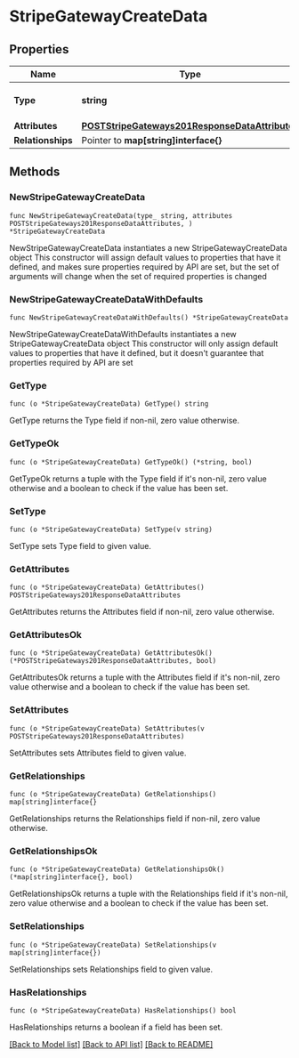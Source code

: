 # StripeGatewayCreateData

## Properties

Name | Type | Description | Notes
------------ | ------------- | ------------- | -------------
**Type** | **string** | The resource&#39;s type | [default to "stripe_gateways"]
**Attributes** | [**POSTStripeGateways201ResponseDataAttributes**](POSTStripeGateways201ResponseDataAttributes.md) |  | 
**Relationships** | Pointer to **map[string]interface{}** |  | [optional] 

## Methods

### NewStripeGatewayCreateData

`func NewStripeGatewayCreateData(type_ string, attributes POSTStripeGateways201ResponseDataAttributes, ) *StripeGatewayCreateData`

NewStripeGatewayCreateData instantiates a new StripeGatewayCreateData object
This constructor will assign default values to properties that have it defined,
and makes sure properties required by API are set, but the set of arguments
will change when the set of required properties is changed

### NewStripeGatewayCreateDataWithDefaults

`func NewStripeGatewayCreateDataWithDefaults() *StripeGatewayCreateData`

NewStripeGatewayCreateDataWithDefaults instantiates a new StripeGatewayCreateData object
This constructor will only assign default values to properties that have it defined,
but it doesn't guarantee that properties required by API are set

### GetType

`func (o *StripeGatewayCreateData) GetType() string`

GetType returns the Type field if non-nil, zero value otherwise.

### GetTypeOk

`func (o *StripeGatewayCreateData) GetTypeOk() (*string, bool)`

GetTypeOk returns a tuple with the Type field if it's non-nil, zero value otherwise
and a boolean to check if the value has been set.

### SetType

`func (o *StripeGatewayCreateData) SetType(v string)`

SetType sets Type field to given value.


### GetAttributes

`func (o *StripeGatewayCreateData) GetAttributes() POSTStripeGateways201ResponseDataAttributes`

GetAttributes returns the Attributes field if non-nil, zero value otherwise.

### GetAttributesOk

`func (o *StripeGatewayCreateData) GetAttributesOk() (*POSTStripeGateways201ResponseDataAttributes, bool)`

GetAttributesOk returns a tuple with the Attributes field if it's non-nil, zero value otherwise
and a boolean to check if the value has been set.

### SetAttributes

`func (o *StripeGatewayCreateData) SetAttributes(v POSTStripeGateways201ResponseDataAttributes)`

SetAttributes sets Attributes field to given value.


### GetRelationships

`func (o *StripeGatewayCreateData) GetRelationships() map[string]interface{}`

GetRelationships returns the Relationships field if non-nil, zero value otherwise.

### GetRelationshipsOk

`func (o *StripeGatewayCreateData) GetRelationshipsOk() (*map[string]interface{}, bool)`

GetRelationshipsOk returns a tuple with the Relationships field if it's non-nil, zero value otherwise
and a boolean to check if the value has been set.

### SetRelationships

`func (o *StripeGatewayCreateData) SetRelationships(v map[string]interface{})`

SetRelationships sets Relationships field to given value.

### HasRelationships

`func (o *StripeGatewayCreateData) HasRelationships() bool`

HasRelationships returns a boolean if a field has been set.


[[Back to Model list]](../README.md#documentation-for-models) [[Back to API list]](../README.md#documentation-for-api-endpoints) [[Back to README]](../README.md)


